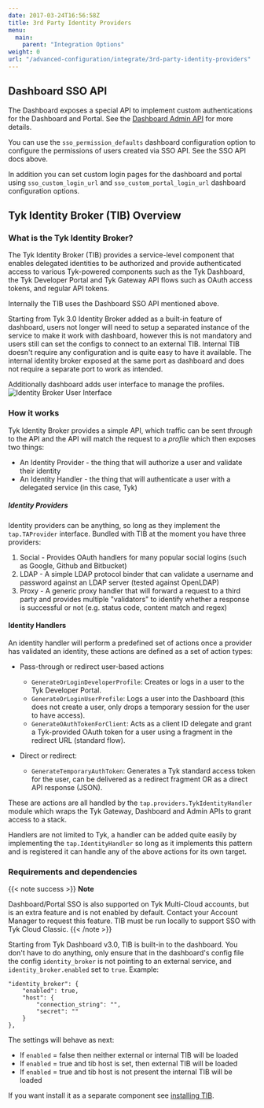 ```yaml
---
date: 2017-03-24T16:56:58Z
title: 3rd Party Identity Providers
menu:
  main:
    parent: "Integration Options"
weight: 0
url: "/advanced-configuration/integrate/3rd-party-identity-providers"
---
```


## Dashboard SSO API
The Dashboard exposes a special API to implement custom authentications for the Dashboard and Portal. See the [Dashboard Admin API](/docs/tyk-apis/tyk-dashboard-admin-api/sso/) for more details.

You can use the `sso_permission_defaults` dashboard configuration option to configure the permissions of users created via SSO API. See the SSO API docs above.

In addition you can set custom login pages for the dashboard and portal using `sso_custom_login_url` and `sso_custom_portal_login_url` dashboard configuration options.

## Tyk Identity Broker (TIB) Overview 

### What is the Tyk Identity Broker?

The Tyk Identity Broker (TIB) provides a service-level component that enables delegated identities to be authorized and provide authenticated access to various Tyk-powered components such as the Tyk Dashboard, the Tyk Developer Portal and Tyk Gateway API flows such as OAuth access tokens, and regular API tokens.

Internally the TIB uses the  Dashboard SSO API mentioned above.

Starting from Tyk 3.0 Identity Broker added as a built-in feature of dashboard, users not longer will need to setup a separated instance of the service to make it work with dashboard, however this is not mandatory and users still can set the configs to connect to an external TIB. Internal TIB doesn't require any configuration and is quite easy to have it available. The internal identity broker exposed at the same port as dashboard and does not require a separate port to work as intended.

Additionally dashboard adds user interface to manage the profiles. 
![Identity Broker User Interface](https://user-images.githubusercontent.com/35005482/82677001-f20fb600-9c64-11ea-8ed3-2973b1d51463.gif)

### How it works

Tyk Identity Broker provides a simple API, which traffic can be sent *through* to the API and the API will match the request to a *profile* which then exposes two things:

*   An Identity Provider - the thing that will authorize a user and validate their identity
*   An Identity Handler - the thing that will authenticate a user with a delegated service (in this case, Tyk)

##### Identity Providers

Identity providers can be anything, so long as they implement the `tap.TAProvider` interface. Bundled with TIB at the moment you have three providers:

1.  Social - Provides OAuth handlers for many popular social logins (such as Google, Github and Bitbucket)
2.  LDAP - A simple LDAP protocol binder that can validate a username and password against an LDAP server (tested against OpenLDAP)
3.  Proxy - A generic proxy handler that will forward a request to a third party and provides multiple "validators" to identify whether a response is successful or not (e.g. status code, content match and regex)

#### Identity Handlers

An identity handler will perform a predefined set of actions once a provider has validated an identity, these actions are defined as a set of action types:

*   Pass-through or redirect user-based actions
    
    *   `GenerateOrLoginDeveloperProfile`: Creates or logs in a user to the Tyk Developer Portal.
    *   `GenerateOrLoginUserProfile`: Logs a user into the Dashboard (this does not create a user, only drops a temporary session for the user to have access).
    *   `GenerateOAuthTokenForClient`: Acts as a client ID delegate and grant a Tyk-provided OAuth token for a user using a fragment in the redirect URL (standard flow).

*   Direct or redirect:
    
    *   `GenerateTemporaryAuthToken`: Generates a Tyk standard access token for the user, can be delivered as a redirect fragment OR as a direct API response (JSON).

These are actions are all handled by the `tap.providers.TykIdentityHandler` module which wraps the Tyk Gateway, Dashboard and Admin APIs to grant access to a stack.

Handlers are not limited to Tyk, a handler can be added quite easily by implementing the `tap.IdentityHandler` so long as it implements this pattern and is registered it can handle any of the above actions for its own target.

### Requirements and dependencies

{{< note success >}}
**Note**  

Dashboard/Portal SSO is also supported on Tyk Multi-Cloud accounts, but is an extra feature and is not enabled by default. Contact your Account Manager to request this feature. TIB must be run locally to support SSO with Tyk Cloud Classic. 
{{< /note >}}

Starting from Tyk Dashboard v3.0, TIB is built-in to the dashboard. 
You don't have to do anything, only ensure that in the dashboard's config file the config `identity_broker` is not pointing to an external service, and `identity_broker.enabled` set to `true`. Example:

```
"identity_broker": {
    "enabled": true,
    "host": {
        "connection_string": "",
        "secret": ""
    }
},
```

The settings will behave as next:

* If `enabled` = false then neither external or internal TIB will be loaded
* If `enabled` = true and tib host is set, then external TIB will be loaded
* If `enabled` = true and tib host is not present the internal TIB will be loaded

If you want install it as a separate component see [installing TIB](/docs/getting-started/tyk-components/identity-broker/#installing-tib).